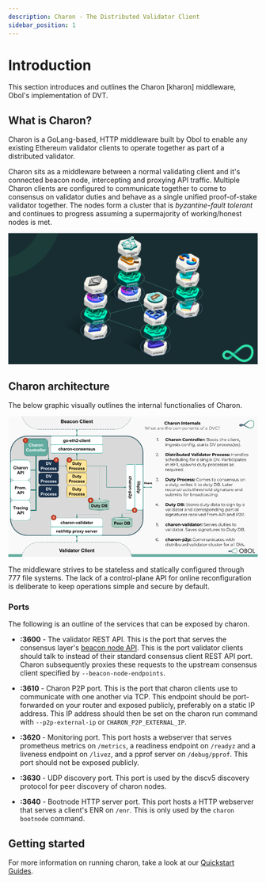 ```yaml
---
description: Charon - The Distributed Validator Client
sidebar_position: 1
---
```


# Introduction

This section introduces and outlines the Charon [kharon] middleware, Obol's implementation of DVT.

## What is Charon?

Charon is a GoLang-based, HTTP middleware built by Obol to enable any existing Ethereum validator clients to operate together as part of a distributed validator.

Charon sits as a middleware between a normal validating client and it's connected beacon node, intercepting and proxying API traffic. Multiple Charon clients are configured to communicate together to come to consensus on validator duties and behave as a single unified proof-of-stake validator together. The nodes form a cluster that is _byzantine-fault tolerant_ and continues to progress assuming a supermajority of working/honest nodes is met.

![Charon Cluster](/img/DVCluster.png)

## Charon architecture
The below graphic visually outlines the internal functionalies of Charon.

![Charon Internals Slide](/img/CharonInternals.png)

The middleware strives to be stateless and statically configured through 777 file systems. The lack of a control-plane API for online reconfiguration is deliberate to keep operations simple and secure by default. 

### Ports

The following is an outline of the services that can be exposed by charon.

- **:3600** - The validator REST API. This is the port that serves the consensus layer's [beacon node API](https://ethereum.github.io/beacon-APIs/). This is the port validator clients should talk to instead of their standard consensus client REST API port. Charon subsequently proxies these requests to the upstream consensus client specified by `--beacon-node-endpoints`.

- **:3610** - Charon P2P port. This is the port that charon clients use to communicate with one another via TCP. This endpoint should be port-forwarded on your router and exposed publicly, preferably on a static IP address. This IP address should then be set on the charon run command with `--p2p-external-ip` or `CHARON_P2P_EXTERNAL_IP`.

- **:3620** - Monitoring port. This port hosts a webserver that serves prometheus metrics on `/metrics`, a readiness endpoint on `/readyz` and a liveness endpoint on `/livez`, and a pprof server on `/debug/pprof`. This port should not be exposed publicly.

- **:3630** - UDP discovery port. This port is used by the discv5 discovery protocol for peer discovery of charon nodes.

- **:3640**  - Bootnode HTTP server port. This port hosts a HTTP webserver that serves a client's ENR on `/enr`. This is only used by the `charon bootnode` command. 

## Getting started

For more information on running charon, take a look at our [Quickstart Guides](docs/int/quickstart/index.md). 
